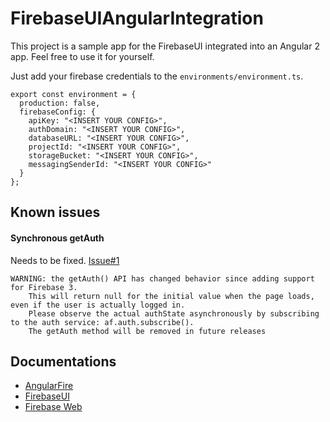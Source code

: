 # FirebaseUIAngularIntegration

This project is a sample app for the FirebaseUI integrated into an Angular 2 app.
Feel free to use it for yourself.

Just add your firebase credentials to the `environments/environment.ts`.

```
export const environment = {
  production: false,
  firebaseConfig: {
    apiKey: "<INSERT YOUR CONFIG>",
    authDomain: "<INSERT YOUR CONFIG>",
    databaseURL: "<INSERT YOUR CONFIG>",
    projectId: "<INSERT YOUR CONFIG>",
    storageBucket: "<INSERT YOUR CONFIG>",
    messagingSenderId: "<INSERT YOUR CONFIG>"
  }
};
```

## Known issues
#### Synchronous getAuth
Needs to be fixed. [Issue#1](https://github.com/RaphaelJenni/FirebaseUIAngularIntegration/issues/1)
```
WARNING: the getAuth() API has changed behavior since adding support for Firebase 3.
    This will return null for the initial value when the page loads, even if the user is actually logged in.
    Please observe the actual authState asynchronously by subscribing to the auth service: af.auth.subscribe().
    The getAuth method will be removed in future releases
```

## Documentations

* [AngularFire](https://github.com/angular/angularfire2)
* [FirebaseUI](https://github.com/firebase/firebaseui-web)
* [Firebase Web](https://firebase.google.com/docs/web/setup)
